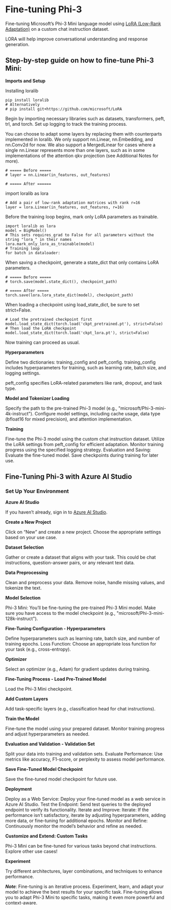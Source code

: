 # **Fine-tuning Phi-3**

Fine-tuning Microsoft’s Phi-3 Mini language model using [LoRA (Low-Rank Adaptation)](https://github.com/microsoft/LoRA) on a custom chat instruction dataset. 

LORA will help improve conversational understanding and response generation. 

## Step-by-step guide on how to fine-tune Phi-3 Mini:

**Imports and Setup** 

Installing loralib

```
pip install loralib
# Alternatively
# pip install git+https://github.com/microsoft/LoRA

```

Begin by importing necessary libraries such as datasets, transformers, peft, trl, and torch.
Set up logging to track the training process.

You can choose to adapt some layers by replacing them with counterparts implemented in loralib. We only support nn.Linear, nn.Embedding, and nn.Conv2d for now. We also support a MergedLinear for cases where a single nn.Linear represents more than one layers, such as in some implementations of the attention qkv projection (see Additional Notes for more).

```
# ===== Before =====
# layer = nn.Linear(in_features, out_features)
```

```
# ===== After ======
```

import loralib as lora

```
# Add a pair of low-rank adaptation matrices with rank r=16
layer = lora.Linear(in_features, out_features, r=16)
```

Before the training loop begins, mark only LoRA parameters as trainable.

```
import loralib as lora
model = BigModel()
# This sets requires_grad to False for all parameters without the string "lora_" in their names
lora.mark_only_lora_as_trainable(model)
# Training loop
for batch in dataloader:
```

When saving a checkpoint, generate a state_dict that only contains LoRA parameters.

```
# ===== Before =====
# torch.save(model.state_dict(), checkpoint_path)
```
```
# ===== After =====
torch.save(lora.lora_state_dict(model), checkpoint_path)
```

When loading a checkpoint using load_state_dict, be sure to set strict=False.

```
# Load the pretrained checkpoint first
model.load_state_dict(torch.load('ckpt_pretrained.pt'), strict=False)
# Then load the LoRA checkpoint
model.load_state_dict(torch.load('ckpt_lora.pt'), strict=False)
```

Now training can proceed as usual.

**Hyperparameters** 

Define two dictionaries: training_config and peft_config. training_config includes hyperparameters for training, such as learning rate, batch size, and logging settings.

peft_config specifies LoRA-related parameters like rank, dropout, and task type.

**Model and Tokenizer Loading** 

Specify the path to the pre-trained Phi-3 model (e.g., "microsoft/Phi-3-mini-4k-instruct"). Configure model settings, including cache usage, data type (bfloat16 for mixed precision), and attention implementation.

**Training** 

Fine-tune the Phi-3 model using the custom chat instruction dataset. Utilize the LoRA settings from peft_config for efficient adaptation. Monitor training progress using the specified logging strategy.
Evaluation and Saving: Evaluate the fine-tuned model.
Save checkpoints during training for later use.

## Fine-Tuning Phi-3 with Azure AI Studio

### Set Up Your Environment 

**Azure AI Studio** 

If you haven’t already, sign in to [Azure AI Studio](https://ai.azure.com).

**Create a New Project** 

Click on “New” and create a new project. Choose the appropriate settings based on your use case.

**Dataset Selection** 

Gather or create a dataset that aligns with your task. This could be chat instructions, question-answer pairs, or any relevant text data.

**Data Preprocessing** 

Clean and preprocess your data. Remove noise, handle missing values, and tokenize the text.

**Model Selection**

Phi-3 Mini: You’ll be fine-tuning the pre-trained Phi-3 Mini model. Make sure you have access to the model checkpoint (e.g., "microsoft/Phi-3-mini-128k-instruct").

**Fine-Tuning Configuration - Hyperparameters** 

Define hyperparameters such as learning rate, batch size, and number of training epochs.
Loss Function: Choose an appropriate loss function for your task (e.g., cross-entropy).

**Optimizer** 

Select an optimizer (e.g., Adam) for gradient updates during training.

**Fine-Tuning Process - Load Pre-Trained Model** 

Load the Phi-3 Mini checkpoint.

**Add Custom Layers** 

Add task-specific layers (e.g., classification head for chat instructions).

**Train the Model** 

Fine-tune the model using your prepared dataset. Monitor training progress and adjust hyperparameters as needed.

**Evaluation and Validation - Validation Set** 

Split your data into training and validation sets.
Evaluate Performance: Use metrics like accuracy, F1-score, or perplexity to assess model performance.

**Save Fine-Tuned Model Checkpoint** 

Save the fine-tuned model checkpoint for future use.

**Deployment** 

Deploy as a Web Service: Deploy your fine-tuned model as a web service in Azure AI Studio.
Test the Endpoint: Send test queries to the deployed endpoint to verify its functionality.
Iterate and Improve: Iterate: If the performance isn’t satisfactory, iterate by adjusting hyperparameters, adding more data, or fine-tuning for additional epochs.
Monitor and Refine: Continuously monitor the model’s behavior and refine as needed.

**Customize and Extend: Custom Tasks** 

Phi-3 Mini can be fine-tuned for various tasks beyond chat instructions. Explore other use cases!

**Experiment** 

Try different architectures, layer combinations, and techniques to enhance performance.

***Note***: Fine-tuning is an iterative process. Experiment, learn, and adapt your model to achieve the best results for your specific task. Fine-tuning allows you to adapt Phi-3 Mini to specific tasks, making it even more powerful and context-aware. 